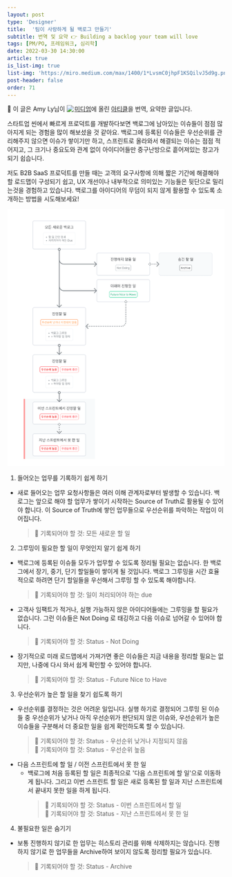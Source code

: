 ```yaml
---
layout: post
type: 'Designer'
title:  '팀이 사랑하게 될 백로그 만들기'
subtitle: 번역 및 요약 👉 Building a backlog your team will love
tags: [PM/PO, 프레임워크, 심리학]
date: 2022-03-30 14:30:00
article: true
is_list-img: true
list-img: 'https://miro.medium.com/max/1400/1*LvsmC0jhpF1KSQilvJ5d9g.png'
post-header: false
order: 71
---
```


<p class="text-gray">
 🔗 이 글은 Amy Ly님이 <a href='https://blurbsbyamy.medium.com/' target='blank' rel='nofollow' id='outlink1' onclick='clickedOutlink(outlink1)'><img src='https://www.google.com/s2/favicons?sz=64&domain=https://blurbsbyamy.medium.com/' style='display:inline; height: 1em; position: relative; bottom: -2px; margin-right: 2px;'>미디엄</a>에 올린 <a href='https://medium.com/agileinsider/building-a-backlog-your-team-will-love-ba159c1b6ad7' target='blank' rel='nofollow' id='outlink2' onclick='clickedOutlink(outlink2)'>아티클</a>을 번역, 요약한 글입니다.
</p>

스타트업 씬에서 빠르게 프로덕트를 개발하다보면 백로그에 남아있는 이슈들이 점점 많아지게 되는 경험을 많이 해보셨을 것 같아요. 백로그에 등록된 이슈들은 우선순위를 관리해주지 않으면 이슈가 쌓이기만 하고, 스프린트로 올라와서 해결되는 이슈는 점점 적어지고, 그 크기나 중요도와 관계 없이 아이디어들만 중구난방으로 흩어져있는 창고가 되기 쉽습니다.

저도 B2B SaaS 프로덕트를 만들 때는 고객의 요구사항에 의해 짧은 기간에 해결해야 할 로드맵이 구성되기 쉽고, UX 개선이나 내부적으로 의미있는 기능들은 뒷단으로 밀리는것을 경험하고 있습니다. 백로그를 아이디어의 무덤이 되지 않게 활용할 수 있도록 소개하는 방법을 시도해보세요!

![Backlog Grooming protocol](../../article/article_summary-71/img/backlog_grooming_protocol.png)

1. 들어오는 업무를 기록하기 쉽게 하기  
- 새로 들어오는 업무 요청사항들은 여러 이해 관계자로부터 발생할 수 있습니다. 백로그는 앞으로 해야 할 업무가 쌓이기 시작하는 Source of Truth로 활용될 수 있어야 합니다. 이 Source of Truth에 쌓인 업무들으로 우선순위를 파악하는 작업이 이어집니다.
    > 📝 기록되어야 할 것: 모든 새로운 할 일

2. 그루밍이 필요한 할 일이 무엇인지 알기 쉽게 하기  
- 백로그에 등록된 이슈들 모두가 업무할 수 있도록 정리될 필요는 없습니다. 한 백로그에서 장기, 중기, 단기 할일들이 쌓이게 될 것입니다. 백로그 그루밍을 시간 효율적으로 하려면 단기 할일들을 우선해서 그루밍 할 수 있도록 해야합니다.
    > 📝 기록되어야 할 것: 일이 처리되어야 하는 due
- 고객사 임팩트가 적거나, 실행 가능하지 않은 아이디어들에는 그루밍을 할 필요가 없습니다. 그런 이슈들은 Not Doing 로 태깅하고 다음 이슈로 넘어갈 수 있어야 합니다.
    > 📝 기록되어야 할 것: Status - Not Doing
- 장기적으로 미래 로드맵에서 가져가면 좋은 이슈들은 지금 내용을 정리할 필요는 없지만, 나중에 다시 와서 쉽게 확인할 수 있어야 합니다. 
    > 📝 기록되어야 할 것: Status - Future Nice to Have

3. 우선순위가 높은 할 일을 찾기 쉽도록 하기  
- 우선순위를 결정하는 것은 어려운 일입니다. 실행 하기로 결정되어 그루밍 된 이슈들 중 우선순위가 낮거나 아직 우선순위가 판단되지 않은 이슈와, 우선순위가 높은 이슈들을 구분해서 더 중요한 일을 쉽게 확인하도록 할 수 있습니다.
    > 📝 기록되어야 할 것: Status - 우선순위 낮거나 지정되지 않음  
    > 📝 기록되어야 할 것: Status - 우선순위 높음
- 다음 스프린트에 할 일 / 이전 스프린트에서 못 한 일  
  - 백로그에 처음 등록된 할 일은 최종적으로 '다음 스프린트에 할 일'으로 이동하게 됩니다. 그리고 이번 스프린트 할 일은 새로 등록된 할 일과 지난 스프린트에서 끝내지 못한 일을 하게 됩니다.
    > 📝 기록되어야 할 것: Status - 이번 스프린트에서 할 일  
    > 📝 기록되어야 할 것: Status - 지난 스프린트에서 못 한 일

4. 불필요한 일은 숨기기  
- 보통 진행하지 않기로 한 업무는 히스토리 관리를 위해 삭제하지는 않습니다. 진행하지 않기로 한 업무들을 Archive하여 보이지 않도록 정리할 필요가 있습니다.
    > 📝 기록되어야 할 것: Status - Archive
